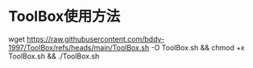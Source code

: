 # ToolBox使用方法
wget https://raw.githubusercontent.com/bddy-1997/ToolBox/refs/heads/main/ToolBox.sh -O ToolBox.sh && chmod +x ToolBox.sh && ./ToolBox.sh



